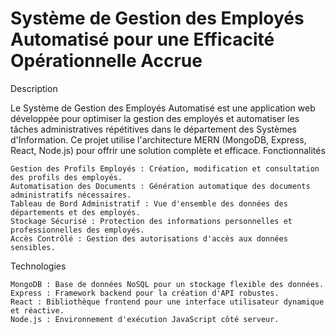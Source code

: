 # Système de Gestion des Employés Automatisé pour une Efficacité Opérationnelle Accrue

Description

Le Système de Gestion des Employés Automatisé est une application web développée pour optimiser la gestion des employés et automatiser les tâches administratives répétitives dans le département des Systèmes d'Information. Ce projet utilise l'architecture MERN (MongoDB, Express, React, Node.js) pour offrir une solution complète et efficace.
Fonctionnalités

    Gestion des Profils Employés : Création, modification et consultation des profils des employés.
    Automatisation des Documents : Génération automatique des documents administratifs nécessaires.
    Tableau de Bord Administratif : Vue d'ensemble des données des départements et des employés.
    Stockage Sécurisé : Protection des informations personnelles et professionnelles des employés.
    Accès Contrôlé : Gestion des autorisations d'accès aux données sensibles.

Technologies

    MongoDB : Base de données NoSQL pour un stockage flexible des données.
    Express : Framework backend pour la création d'API robustes.
    React : Bibliothèque frontend pour une interface utilisateur dynamique et réactive.
    Node.js : Environnement d'exécution JavaScript côté serveur.
